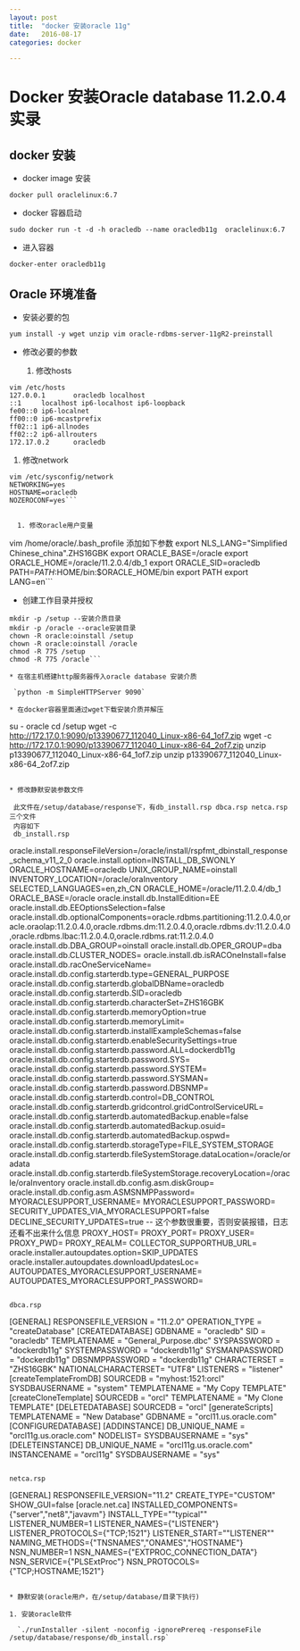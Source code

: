 ```yaml
---
layout: post
title:  "docker 安装oracle 11g"
date:   2016-08-17
categories: docker

---
```

# Docker 安装Oracle database 11.2.0.4实录
## docker 安装

* docker image 安装

`docker pull oraclelinux:6.7`

* docker 容器启动

`sudo docker run -t -d -h oracledb --name oracledb11g  oraclelinux:6.7`

* 进入容器

`docker-enter oracledb11g`

## Oracle 环境准备

* 安装必要的包

`yum install -y wget unzip vim oracle-rdbms-server-11gR2-preinstall`

* 修改必要的参数

  1. 修改hosts

```
vim /etc/hosts
127.0.0.1       oracledb localhost
::1     localhost ip6-localhost ip6-loopback
fe00::0 ip6-localnet
ff00::0 ip6-mcastprefix
ff02::1 ip6-allnodes
ff02::2 ip6-allrouters
172.17.0.2      oracledb
```

  1. 修改network

```
vim /etc/sysconfig/network
NETWORKING=yes
HOSTNAME=oracledb
NOZEROCONF=yes```


  1. 修改oracle用户变量

```
vim /home/oracle/.bash_profile
添加如下参数
export NLS_LANG="Simplified Chinese_china".ZHS16GBK
export ORACLE_BASE=/oracle
export ORACLE_HOME=/oracle/11.2.0.4/db_1
export ORACLE_SID=oracledb
PATH=$PATH:$HOME/bin:$ORACLE_HOME/bin
export PATH
export LANG=en```

* 创建工作目录并授权

```
mkdir -p /setup --安装介质目录 
mkdir -p /oracle --oracle安装目录 
chown -R oracle:oinstall /setup
chown -R oracle:oinstall /oracle
chmod -R 775 /setup
chmod -R 775 /oracle```

* 在宿主机搭建http服务器传入oracle database 安装介质

 `python -m SimpleHTTPServer 9090`

* 在docker容器里面通过wget下载安装介质并解压

```
su - oracle
cd /setup
wget -c http://172.17.0.1:9090/p13390677_112040_Linux-x86-64_1of7.zip
wget -c http://172.17.0.1:9090/p13390677_112040_Linux-x86-64_2of7.zip
unzip p13390677_112040_Linux-x86-64_1of7.zip
unzip p13390677_112040_Linux-x86-64_2of7.zip
``` 

* 修改静默安装参数文件

 此文件在/setup/database/response下，有db_install.rsp dbca.rsp netca.rsp三个文件
 内容如下
 db_install.rsp

```
oracle.install.responseFileVersion=/oracle/install/rspfmt_dbinstall_response_schema_v11_2_0
oracle.install.option=INSTALL_DB_SWONLY
ORACLE_HOSTNAME=oracledb
UNIX_GROUP_NAME=oinstall
INVENTORY_LOCATION=/oracle/oraInventory
SELECTED_LANGUAGES=en,zh_CN
ORACLE_HOME=/oracle/11.2.0.4/db_1
ORACLE_BASE=/oracle
oracle.install.db.InstallEdition=EE
oracle.install.db.EEOptionsSelection=false
oracle.install.db.optionalComponents=oracle.rdbms.partitioning:11.2.0.4.0,oracle.oraolap:11.2.0.4.0,oracle.rdbms.dm:11.2.0.4.0,oracle.rdbms.dv:11.2.0.4.0,oracle.rdbms.lbac:11.2.0.4.0,oracle.rdbms.rat:11.2.0.4.0
oracle.install.db.DBA_GROUP=oinstall
oracle.install.db.OPER_GROUP=dba
oracle.install.db.CLUSTER_NODES=
oracle.install.db.isRACOneInstall=false
oracle.install.db.racOneServiceName=
oracle.install.db.config.starterdb.type=GENERAL_PURPOSE
oracle.install.db.config.starterdb.globalDBName=oracledb
oracle.install.db.config.starterdb.SID=oracledb
oracle.install.db.config.starterdb.characterSet=ZHS16GBK
oracle.install.db.config.starterdb.memoryOption=true
oracle.install.db.config.starterdb.memoryLimit=
oracle.install.db.config.starterdb.installExampleSchemas=false
oracle.install.db.config.starterdb.enableSecuritySettings=true
oracle.install.db.config.starterdb.password.ALL=dockerdb11g
oracle.install.db.config.starterdb.password.SYS=
oracle.install.db.config.starterdb.password.SYSTEM=
oracle.install.db.config.starterdb.password.SYSMAN=
oracle.install.db.config.starterdb.password.DBSNMP=
oracle.install.db.config.starterdb.control=DB_CONTROL
oracle.install.db.config.starterdb.gridcontrol.gridControlServiceURL=
oracle.install.db.config.starterdb.automatedBackup.enable=false
oracle.install.db.config.starterdb.automatedBackup.osuid=
oracle.install.db.config.starterdb.automatedBackup.ospwd=
oracle.install.db.config.starterdb.storageType=FILE_SYSTEM_STORAGE
oracle.install.db.config.starterdb.fileSystemStorage.dataLocation=/oracle/oradata
oracle.install.db.config.starterdb.fileSystemStorage.recoveryLocation=/oracle/oraInventory
oracle.install.db.config.asm.diskGroup=
oracle.install.db.config.asm.ASMSNMPPassword=
MYORACLESUPPORT_USERNAME=
MYORACLESUPPORT_PASSWORD=
SECURITY_UPDATES_VIA_MYORACLESUPPORT=false
DECLINE_SECURITY_UPDATES=true -- 这个参数很重要，否则安装报错，日志还看不出来什么信息
PROXY_HOST=
PROXY_PORT=
PROXY_USER=
PROXY_PWD=
PROXY_REALM=
COLLECTOR_SUPPORTHUB_URL=
oracle.installer.autoupdates.option=SKIP_UPDATES
oracle.installer.autoupdates.downloadUpdatesLoc=
AUTOUPDATES_MYORACLESUPPORT_USERNAME=
AUTOUPDATES_MYORACLESUPPORT_PASSWORD=
```

dbca.rsp

```
[GENERAL]
RESPONSEFILE_VERSION = "11.2.0"
OPERATION_TYPE = "createDatabase"
[CREATEDATABASE]
GDBNAME = "oracledb"
SID = "oracledb"
TEMPLATENAME = "General_Purpose.dbc"
SYSPASSWORD = "dockerdb11g"
SYSTEMPASSWORD = "dockerdb11g"
SYSMANPASSWORD = "dockerdb11g"
DBSNMPPASSWORD = "dockerdb11g"
CHARACTERSET = "ZHS16GBK"
NATIONALCHARACTERSET= "UTF8"
LISTENERS = "listener"
[createTemplateFromDB]
SOURCEDB = "myhost:1521:orcl"
SYSDBAUSERNAME = "system"
TEMPLATENAME = "My Copy TEMPLATE"
[createCloneTemplate]
SOURCEDB = "orcl"
TEMPLATENAME = "My Clone TEMPLATE"
[DELETEDATABASE]
SOURCEDB = "orcl"
[generateScripts]
TEMPLATENAME = "New Database"
GDBNAME = "orcl11.us.oracle.com"
[CONFIGUREDATABASE]
[ADDINSTANCE]
DB_UNIQUE_NAME = "orcl11g.us.oracle.com"
NODELIST=
SYSDBAUSERNAME = "sys"
[DELETEINSTANCE]
DB_UNIQUE_NAME = "orcl11g.us.oracle.com"
INSTANCENAME = "orcl11g"
SYSDBAUSERNAME = "sys"
```

netca.rsp

```
[GENERAL]
RESPONSEFILE_VERSION="11.2"
CREATE_TYPE="CUSTOM"
SHOW_GUI=false
[oracle.net.ca]
INSTALLED_COMPONENTS={"server","net8","javavm"}
INSTALL_TYPE=""typical""
LISTENER_NUMBER=1
LISTENER_NAMES={"LISTENER"}
LISTENER_PROTOCOLS={"TCP;1521"}
LISTENER_START=""LISTENER""
NAMING_METHODS={"TNSNAMES","ONAMES","HOSTNAME"}
NSN_NUMBER=1
NSN_NAMES={"EXTPROC_CONNECTION_DATA"}
NSN_SERVICE={"PLSExtProc"}
NSN_PROTOCOLS={"TCP;HOSTNAME;1521"}
``` 

* 静默安装(oracle用户，在/setup/database/目录下执行)

1. 安装oracle软件

  `./runInstaller -silent -noconfig -ignorePrereq -responseFile /setup/database/response/db_install.rsp`
  